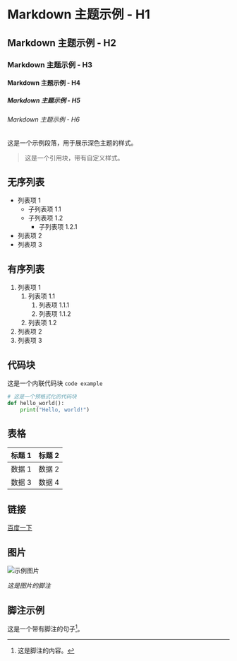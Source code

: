 # Markdown 主题示例 - H1

## Markdown 主题示例 - H2

### Markdown 主题示例 - H3

#### Markdown 主题示例 - H4

##### Markdown 主题示例 - H5

###### Markdown 主题示例 - H6

这是一个示例段落，用于展示深色主题的样式。

> 这是一个引用块，带有自定义样式。

## 无序列表

- 列表项 1
  - 子列表项 1.1
  - 子列表项 1.2
    - 子列表项 1.2.1
- 列表项 2
- 列表项 3

## 有序列表

1. 列表项 1
   1. 列表项 1.1
      1. 列表项 1.1.1
      2. 列表项 1.1.2
   2. 列表项 1.2
2. 列表项 2
3. 列表项 3

## 代码块

这是一个内联代码块 `code example`

```python {.line-numbers}
# 这是一个预格式化的代码块
def hello_world():
    print("Hello, world!")
```

## 表格

| 标题 1 | 标题 2 |
| ------ | ------ |
| 数据 1 | 数据 2 |
| 数据 3 | 数据 4 |

## 链接

[百度一下](https://www.baidu.com)

## 图片

![示例图片](https://via.placeholder.com/150)

*这是图片的脚注*

## 脚注示例

这是一个带有脚注的句子[^1]。

[^1]: 这是脚注的内容。
